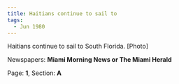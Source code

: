```yaml
---  
title: Haitians continue to sail to  
tags:  
  - Jun 1980  
---  
```

  
Haitians continue to sail to South Florida. [Photo]  
  
Newspapers: **Miami Morning News or The Miami Herald**  
  
Page: **1**, Section: **A** 
